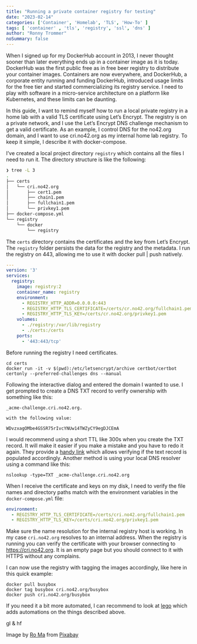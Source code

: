 ```yaml
---
title: "Running a private container registry for testing"
date: "2023-02-14"
categories: ['Container', 'Homelab', 'TLS', 'How-To' ]
tags: [ 'container' , 'tls', 'registry', 'ssl', 'dns' ]
author: "Ronny Trommer"
noSummary: false
---
```


When I signed up for my DockerHub account in 2013, I never thought sooner than later everything ends up in a container image as it is today. DockerHub was the first public free as in free beer registry to distribute your container images. Containers are now everywhere, and DockerHub, a corporate entity running and funding DockerHub, introduced usage limits for the free tier and started commercializing its registry service. I need to play with software in a micro-service architecture on a platform like Kubernetes, and these limits can be daunting.

In this guide, I want to remind myself how to run a local private registry in a home lab with a valid TLS certificate using Let’s Encrypt. The registry is on a private network, and I use the Let’s Encrypt DNS challenge mechanism to get a valid certificate. As an example, I control DNS for the no42.org domain, and I want to use cri.no42.org as my internal home lab registry.
To keep it simple, I describe it with docker-compose.

I’ve created a local project directory `registry` which contains all the files I need to run it. The directory structure is like the following:

```bash
❯ tree -L 3
.
├── certs
│   └── cri.no42.org
│       ├── cert1.pem
│       ├── chain1.pem
│       ├── fullchain1.pem
│       └── privkey1.pem
├── docker-compose.yml
└── registry
    └── docker
        └── registry
```

The `certs` directory contains the certificates and the key from Let’s Encrypt. The `registry` folder persists the data for the registry and the metadata. I run the registry on 443, allowing me to use it with docker pull | push natively.

```yaml
---
version: '3'
services:
  registry:
    image: registry:2
    container_name: registry
    environment:
      - REGISTRY_HTTP_ADDR=0.0.0.0:443
      - REGISTRY_HTTP_TLS_CERTIFICATE=/certs/cr.no42.org/fullchain1.pem
      - REGISTRY_HTTP_TLS_KEY=/certs/cr.no42.org/privkey1.pem
    volumes:
      - ./registry:/var/lib/registry
      - ./certs:/certs
    ports:
      - '443:443/tcp'
```

Before running the registry I need certificates. 

```
cd certs
docker run -it -v $(pwd):/etc/letsencrypt/archive certbot/certbot certonly --preferred-challenges dns --manual
```

Following the interactive dialog and entered the domain I wanted to use. I get prompted to create a DNS TXT record to verify ownership with something like this:

```
_acme-challenge.cri.no42.org.

with the following value:

WDvzxagOMbe4GSSR75rIvcYNUw14TWZyCY9egDJCEmA
```

I would recommend using a short TTL like 300s when you create the TXT record. It will make it easier if you make a mistake and you have to redo it again. They provide a [handy link](https://toolbox.googleapps.com/apps/dig/#TXT/_acme-challenge.cri.no42.org) which allows verifying if the text record is populated accordingly.
Another method is using your local DNS resolver using a command like this:

```
nslookup -type=TXT _acme-challenge.cri.no42.org
```

When I receive the certificate and keys on my disk, I need to verify the file names and directory paths match with the environment variables in the `docker-compose.yml` file:

```yaml
environment:
  - REGISTRY_HTTP_TLS_CERTIFICATE=/certs/cri.no42.org/fullchain1.pem
  - REGISTRY_HTTP_TLS_KEY=/certs/cri.no42.org/privkey1.pem
```

Make sure the name resolution for the internal registry host is working. In my case `cri.no42.org` resolves to an internal address. When the registry is running you can verify the certificate with your browser connecting to https://cri.no42.org. It is an empty page but you should connect to it with HTTPS without any complains.

I can now use the registry with tagging the images accordingly, like here in this quick example:

```
docker pull busybox
docker tag busybox cri.no42.org/busybox
docker push cri.no42.org/busybox
```

If you need it a bit more automated, I can recommend to look at [lego](https://go-acme.github.io/lego/) which adds automations on the things described above.

gl & hf


Image by [Ro Ma](https://pixabay.com/users/roma1880-2180741/?utm_source=link-attribution&amp;utm_medium=referral&amp;utm_campaign=image&amp;utm_content=3859388) from [Pixabay](https://pixabay.com//?utm_source=link-attribution&amp;utm_medium=referral&amp;utm_campaign=image&amp;utm_content=3859388)
